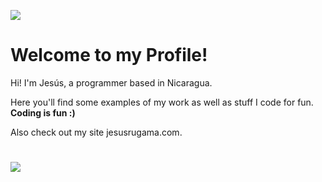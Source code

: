 ![](https://images.unsplash.com/photo-1502691876148-a84978e59af8?ixlib=rb-1.2.1&ixid=MnwxMjA3fDB8MHxwaG90by1wYWdlfHx8fGVufDB8fHx8&auto=format&fit=crop&w=1400&q=80&h=10)

# Welcome to my Profile!

Hi! I'm Jesús, a programmer based in Nicaragua.

Here you'll find some examples of my work as well as stuff I code for fun.
**Coding is fun :)**

Also check out my site jesusrugama.com.

# 
 
![](https://images.unsplash.com/photo-1502691876148-a84978e59af8?ixlib=rb-1.2.1&ixid=MnwxMjA3fDB8MHxwaG90by1wYWdlfHx8fGVufDB8fHx8&auto=format&fit=crop&w=1400&q=80&h=30)



<!--
**JesusRugama/JesusRugama** is a ✨ _special_ ✨ repository because its `README.md` (this file) appears on your GitHub profile.

Here are some ideas to get you started:

- 🔭 I’m currently working on ...
- 🌱 I’m currently learning ...
- 👯 I’m looking to collaborate on ...
- 🤔 I’m looking for help with ...
- 💬 Ask me about ...
- 📫 How to reach me: ...
- 😄 Pronouns: ...
- ⚡ Fun fact: ...
-->
